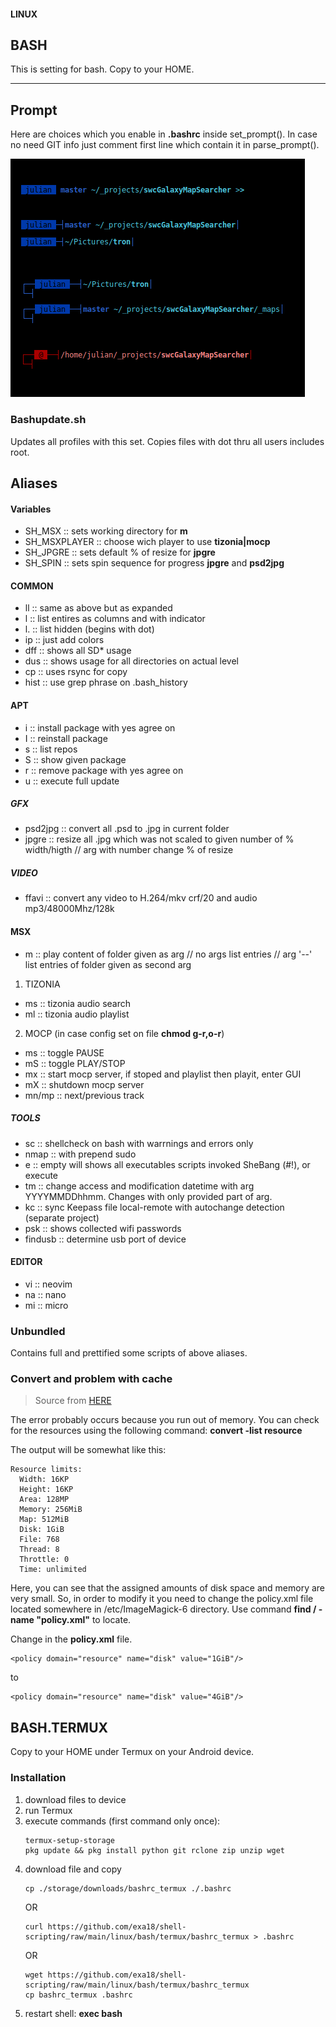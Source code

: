 #### LINUX
## BASH

This is setting for bash. Copy to your HOME.

---

## Prompt

Here are choices which you enable in **.bashrc** inside set_prompt().
In case no need GIT info just comment first line which contain it in parse_prompt().

![Bash Prompts preview](bash_prompts.png "Bash Prompts preview")

### Bashupdate.sh

Updates all profiles with this set. Copies files with dot thru all users includes root.

## Aliases
#### Variables

- SH_MSX :: sets working directory for **m**
- SH_MSXPLAYER :: choose wich player to use **tizonia|mocp**
- SH_JPGRE :: sets default % of resize for **jpgre**
- SH_SPIN :: sets spin sequence for progress **jpgre** and **psd2jpg**

#### COMMON
- ll :: same as above but as expanded
- l :: list entires as columns and with indicator
- l. :: list hidden (begins with dot)
- ip :: just add colors
- dff :: shows all SD* usage
- dus :: shows usage for all directories on actual level
- cp :: uses rsync for copy
- hist :: use grep phrase on .bash_history

#### APT
- i :: install package with yes agree on
- I :: reinstall package
- s :: list repos
- S :: show given package
- r :: remove package with yes agree on
- u :: execute full update

##### GFX
- psd2jpg :: convert all .psd to .jpg in current folder
- jpgre :: resize all .jpg which was not scaled to given number of % width/higth // arg with number change % of resize

##### VIDEO
- ffavi :: convert any video to H.264/mkv crf/20 and audio mp3/48000Mhz/128k

#### MSX
- m :: play content of folder given as arg // no args list entries // arg '--' list entries of folder given as second arg
1. TIZONIA
- ms :: tizonia audio search
- ml :: tizonia audio playlist
2. MOCP (in case config set on file **chmod g-r,o-r**)
- ms :: toggle PAUSE
- mS :: toggle PLAY/STOP
- mx :: start mocp server, if stoped and playlist then playit, enter GUI
- mX :: shutdown mocp server
- mn/mp :: next/previous track

##### TOOLS
- sc :: shellcheck on bash with warrnings and errors only
- nmap :: with prepend sudo
- e :: empty will shows all executables scripts invoked SheBang (#!), or execute
- tm :: change access and modification datetime with arg YYYYMMDDhhmm. Changes with only provided part of arg.
- kc :: sync Keepass file local-remote with autochange detection (separate project)
- psk :: shows collected wifi passwords
- findusb :: determine usb port of device

#### EDITOR
- vi :: neovim
- na :: nano
- mi :: micro

### Unbundled
Contains full and prettified some scripts of above aliases.

### Convert and problem with cache
> Source from [HERE](https://stackoverflow.com/questions/31407010/cache-resources-exhausted-imagemagick#62512452)

The error probably occurs because you run out of memory. You can check for the resources using the following command:
**convert -list resource**

The output will be somewhat like this:
```
Resource limits:
  Width: 16KP   
  Height: 16KP   
  Area: 128MP   
  Memory: 256MiB   
  Map: 512MiB   
  Disk: 1GiB   
  File: 768   
  Thread: 8   
  Throttle: 0   
  Time: unlimited
```
Here, you can see that the assigned amounts of disk space and memory are very small. So, in order to modify it you need to change the policy.xml file located somewhere in /etc/ImageMagick-6 directory. Use command **find / -name "policy.xml"** to locate.

Change in the **policy.xml** file.
```
<policy domain="resource" name="disk" value="1GiB"/>
```
to
```
<policy domain="resource" name="disk" value="4GiB"/>
```

## BASH.TERMUX
Copy to your HOME under Termux on your Android device.

### Installation

1. download files to device
2. run Termux
3. execute commands (first command only once):
    ```
    termux-setup-storage
    pkg update && pkg install python git rclone zip unzip wget
    ```
4. download file and copy
    ```
    cp ./storage/downloads/bashrc_termux ./.bashrc
    ```
    OR
    ```
    curl https://github.com/exa18/shell-scripting/raw/main/linux/bash/termux/bashrc_termux > .bashrc
    ```
    OR
    ```
    wget https://github.com/exa18/shell-scripting/raw/main/linux/bash/termux/bashrc_termux
    cp bashrc_termux .bashrc
    ``` 
5. restart shell: **exec bash**
